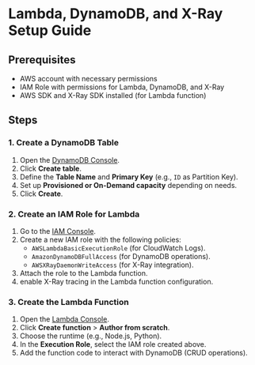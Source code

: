 # Lambda, DynamoDB, and X-Ray Setup Guide

## Prerequisites
- AWS account with necessary permissions
- IAM Role with permissions for Lambda, DynamoDB, and X-Ray
- AWS SDK and X-Ray SDK installed (for Lambda function)

## Steps

### 1. **Create a DynamoDB Table**
1. Open the [DynamoDB Console](https://console.aws.amazon.com/dynamodb/).
2. Click **Create table**.
3. Define the **Table Name** and **Primary Key** (e.g., `ID` as Partition Key).
4. Set up **Provisioned or On-Demand capacity** depending on needs.
5. Click **Create**.

### 2. **Create an IAM Role for Lambda**
1. Go to the [IAM Console](https://console.aws.amazon.com/iam/).
2. Create a new IAM role with the following policies:
    - `AWSLambdaBasicExecutionRole` (for CloudWatch Logs).
    - `AmazonDynamoDBFullAccess` (for DynamoDB operations).
    - `AWSXRayDaemonWriteAccess` (for X-Ray integration).
3. Attach the role to the Lambda function.
4. enable X-Ray tracing in the Lambda function configuration.

### 3. **Create the Lambda Function**
1. Open the [Lambda Console](https://console.aws.amazon.com/lambda/).
2. Click **Create function** > **Author from scratch**.
3. Choose the runtime (e.g., Node.js, Python).
4. In the **Execution Role**, select the IAM role created above.
5. Add the function code to interact with DynamoDB (CRUD operations).

